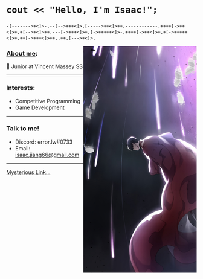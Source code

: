 # __```cout << "Hello, I'm Isaac!";```__
```brainfuck
-[------->+<]>-.--[-->+++<]>.[----->++<]>++.------------.++++[->++<]>+.+[-->+<]>++.---[->+++<]>+.[->+++++<]>-.++++[->++<]>+.+[->+++++<]>+.++[->+++<]>++..++.[--->+<]>.
```

<img align="right" width="300" height="600" src="09.png">

### [About me](https://github.com/IsaacJ60): 

🔭 Junior at Vincent Massey SS
___
### Interests:
- Competitive Programming
- Game Development
___
### Talk to me!
- Discord: error.lw#0733
- Email: isaac.jiang66@gmail.com 
___

[Mysterious Link...](https://dmoj.ca/user/IsaacJ60)

<!---
IsaacJ60/IsaacJ60 is a ✨ special ✨ repository because its `README.md` (this file) appears on your GitHub profile.
You can click the Preview link to take a look at your changes.
--->
